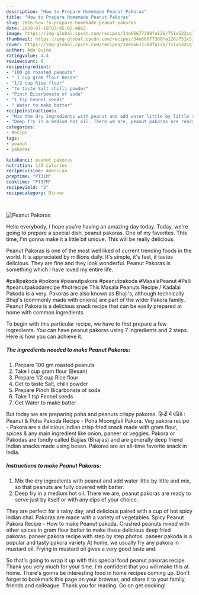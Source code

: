 ```yaml
---
description: "How to Prepare Homemade Peanut Pakoras"
title: "How to Prepare Homemade Peanut Pakoras"
slug: 2816-how-to-prepare-homemade-peanut-pakoras
date: 2020-07-18T03:45:02.486Z
image: https://img-global.cpcdn.com/recipes/34e66677388fa126/751x532cq70/peanut-pakoras-recipe-main-photo.jpg
thumbnail: https://img-global.cpcdn.com/recipes/34e66677388fa126/751x532cq70/peanut-pakoras-recipe-main-photo.jpg
cover: https://img-global.cpcdn.com/recipes/34e66677388fa126/751x532cq70/peanut-pakoras-recipe-main-photo.jpg
author: Ada Quinn
ratingvalue: 4.4
reviewcount: 6
recipeingredient:
- "100 gm roasted peanuts"
- " I cup gram flour Besan"
- "1/2 cup Rice flour"
- "to taste Salt chilli powder"
- "Pinch Bicarbonate of soda"
- "1 tsp Fennel seeds"
- " Water to make batter"
recipeinstructions:
- "Mix the dry ingredients with peanut and add water little by little and mix, so that peanuts are fully covered with batter."
- "Deep fry in a medium hot oil. There we are, peanut pakoras are ready to serve just by itself or with any dips of your choice."
categories:
- Recipe
tags:
- peanut
- pakoras

katakunci: peanut pakoras 
nutrition: 135 calories
recipecuisine: American
preptime: "PT31M"
cooktime: "PT37M"
recipeyield: "2"
recipecategory: Dinner

---
```



![Peanut Pakoras](https://img-global.cpcdn.com/recipes/34e66677388fa126/751x532cq70/peanut-pakoras-recipe-main-photo.jpg)

Hello everybody, I hope you're having an amazing day today. Today, we're going to prepare a special dish, peanut pakoras. One of my favorites. This time, I'm gonna make it a little bit unique. This will be really delicious.

Peanut Pakoras is one of the most well liked of current trending foods in the world. It is appreciated by millions daily. It's simple, it's fast, it tastes delicious. They are fine and they look wonderful. Peanut Pakoras is something which I have loved my entire life.

#pallipakoda #pokora #peanutpakora #peanutpakoda #MasalaPeanut #Palli #peanutpakodarecipe #hotrecipe This Masala Peanuts Recipe / Kadalai Pakoda is a very. Pakoras are also known as Bhaji&#39;s, although technically Bhaji&#39;s (commonly made with onions) are part of the wider Pakora family. Peanut Pakora is a delicious snack recipe that can be easily prepared at home with common ingredients.


To begin with this particular recipe, we have to first prepare a few ingredients. You can have peanut pakoras using 7 ingredients and 2 steps. Here is how you can achieve it.

<!--inarticleads1-->

##### The ingredients needed to make Peanut Pakoras:

1. Prepare 100 gm roasted peanuts
1. Take  I cup gram flour (Besan)
1. Prepare 1/2 cup Rice flour
1. Get to taste Salt, chilli powder
1. Prepare Pinch Bicarbonate of soda
1. Take 1 tsp Fennel seeds
1. Get  Water to make batter


But today we are preparing poha and peanuts crispy pakoras. हिन्दी में पढिये : Peanut &amp; Poha Pakoda Recipe - Poha Moongfali Pakora. Veg pakora recipe - Pakora are a delicious Indian crisp fried snack made with gram flour, spices &amp; any main ingredient like onion, paneer or veggies. Pakora or Pakodas are fondly called Bajjias (Bhajias) and are generally deep friend Indian snacks made using besan. Pakoras are an all-time favorite snack in India. 

<!--inarticleads2-->

##### Instructions to make Peanut Pakoras:

1. Mix the dry ingredients with peanut and add water little by little and mix, so that peanuts are fully covered with batter.
1. Deep fry in a medium hot oil. There we are, peanut pakoras are ready to serve just by itself or with any dips of your choice.


They are perfect for a rainy day, and delicious paired with a cup of hot spicy Indian chai. Pakoras are made with a variety of vegetables. Spicy Peanut Pakora Recipe - How to make Peanut pakoda. Crushed peanuts mixed with other spices in gram flour batter to make these delicious deep fried pakoras. paneer pakora recipe with step by step photos. paneer pakoda is a popular and tasty pakora variety At home, we usually fry any pakora in mustard oil. Frying in mustard oil gives a very good taste and. 

So that's going to wrap it up with this special food peanut pakoras recipe. Thank you very much for your time. I'm confident that you will make this at home. There's gonna be interesting food in home recipes coming up. Don't forget to bookmark this page on your browser, and share it to your family, friends and colleague. Thank you for reading. Go on get cooking!
